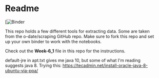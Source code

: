 # Readme

[![Binder]([![Binder](https://mybinder.org/badge_logo.svg)](https://mybinder.org/v2/gh/mmfehring/ANTH-641_Week-6_Exercise-1/master))

This repo holds a few different tools for extracting data. Some are taken from the o-date/scraping GitHub repo. Make sure to fork this repo and set up your own binder to work with the notebooks. 

Check out the __Week-6_1__ file in this repo for the instructions. 

default-jre in apt.txt gives me java 10, but some of what I'm reading suggests java 8. Trying this: https://tecadmin.net/install-oracle-java-8-ubuntu-via-ppa/
